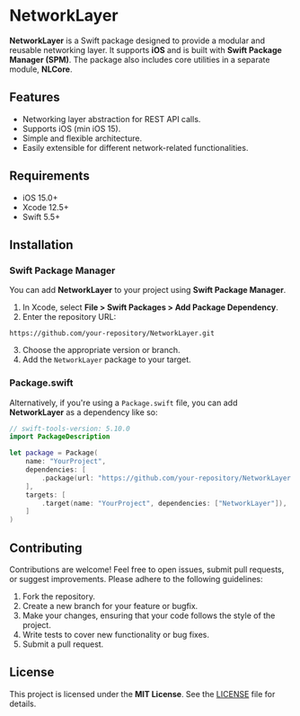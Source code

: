 
# NetworkLayer

**NetworkLayer** is a Swift package designed to provide a modular and reusable networking layer. It supports **iOS** and is built with **Swift Package Manager (SPM)**. The package also includes core utilities in a separate module, **NLCore**.

## Features

- Networking layer abstraction for REST API calls.
- Supports iOS (min iOS 15).
- Simple and flexible architecture.
- Easily extensible for different network-related functionalities.

## Requirements

- iOS 15.0+
- Xcode 12.5+
- Swift 5.5+

## Installation

### Swift Package Manager

You can add **NetworkLayer** to your project using **Swift Package Manager**.

1. In Xcode, select **File > Swift Packages > Add Package Dependency**.
2. Enter the repository URL:

```
https://github.com/your-repository/NetworkLayer.git
```

3. Choose the appropriate version or branch.
4. Add the `NetworkLayer` package to your target.

### Package.swift

Alternatively, if you're using a `Package.swift` file, you can add **NetworkLayer** as a dependency like so:

```swift
// swift-tools-version: 5.10.0
import PackageDescription

let package = Package(
    name: "YourProject",
    dependencies: [
        .package(url: "https://github.com/your-repository/NetworkLayer.git", from: "1.0.0"),
    ],
    targets: [
        .target(name: "YourProject", dependencies: ["NetworkLayer"]),
    ]
)
```

## Contributing

Contributions are welcome! Feel free to open issues, submit pull requests, or suggest improvements. Please adhere to the following guidelines:

1. Fork the repository.
2. Create a new branch for your feature or bugfix.
3. Make your changes, ensuring that your code follows the style of the project.
4. Write tests to cover new functionality or bug fixes.
5. Submit a pull request.

## License

This project is licensed under the **MIT License**. See the [LICENSE](LICENSE) file for details.
